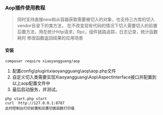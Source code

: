### Aop插件使用教程

> 同时支持直接new和从容器获取需要被切入的对象，也支持三方库的切入vendor目录下的类方法， 在不改变现有代码的情况下切入需要切入的前置后置方法，用在统计http请求，Rpc，组件链路追踪，日志记录，统计函数耗时 修改函数返回结果的应用场景

#### 安装

```
composer require xiaoyangguang/aop
```

1. 配置config\plugin\xiaoyangguang\aop\aop.php文件  
2. 自定义切入类需要实现Xiaoyangguang\Aop\AspectInterface接口并配置到以上aop配置文件中
3. 最后启动服务，并测试。


```shell
php start.php start
curl  http://127.0.0.1:8787
此时控制台打印前置和后置切面函数打印值
```


